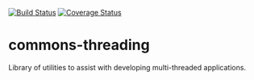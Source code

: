 [![Build Status](https://travis-ci.org/marccarre/commons-threading.svg?branch=master)](https://travis-ci.org/marccarre/commons-threading)
[![Coverage Status](https://coveralls.io/repos/github/marccarre/commons-threading/badge.svg?branch=master)](https://coveralls.io/github/marccarre/commons-threading?branch=master)

# commons-threading

Library of utilities to assist with developing multi-threaded applications.
